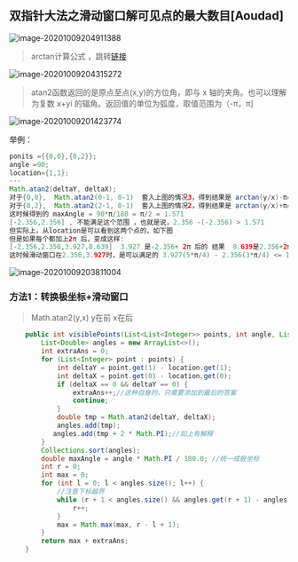 ## 双指针大法之滑动窗口解可见点的最大数目[Aoudad]



![image-20201009204911388](D:\Dev\SrcCode\geek-algorithm-leetcode\src\main\leetcode_manuscripts\two_pointers\双指针大法之滑动窗口解可见点的最大数目[Aoudad].assets\image-20201009204911388.png)

> arctan计算公式 ，跳转[链接](http://www.ab126.com/geometric/2080.html)

![image-20201009204315272](D:\Dev\SrcCode\geek-algorithm-leetcode\src\main\leetcode_manuscripts\two_pointers\双指针大法之滑动窗口解可见点的最大数目[Aoudad].assets\image-20201009204315272.png)

> atan2函数返回的是原点至点(x,y)的方位角，即与 x 轴的夹角。也可以理解为复数 x+yi 的辐角。返回值的单位为弧度，取值范围为（-π，π]



![image-20201009201423774](D:\Dev\SrcCode\geek-algorithm-leetcode\src\main\leetcode_manuscripts\two_pointers\双指针大法之滑动窗口解可见点的最大数目.assets\image-20201009201423774.png)

举例：

```java
ponits ={{0,0},{0,2}};
angle =90;
location={1,1};
---
Math.atan2(deltaY, deltaX);
对于{0,0},  Math.atan2(0-1, 0-1)  套入上图的情况3，得到结果是 arctan(y/x)-π=π/4-π=-3*π/4 = -2.356
对于{0,2},  Math.atan2(2-1, 0-1)  套入上图的情况2，得到结果是 arctan(y/x)+π=-π/4+π=3*π/4 =  2.356 
这时候得到的 maxAngle = 90*π/180 = π/2 = 1.571
[-2.356,2.356] , 不能满足这个范围 ，也就是说，2.356 -(-2.356) > 1.571 
但实际上，从location是可以看到这两个点的，如下图
但是如果每个都加上2π 后，变成这样:
[-2.356,2.356,3.927,8.639]  3.927 是-2.356+ 2π 后的 结果  8.639是2.356+2π 后的 结果
这时候滑动窗口在2.356,3.927时，是可以满足的 3.927(5*π/4) - 2.356(3*π/4) <= 1.571 (π/2)    
```

![image-20201009203811004](D:\Dev\SrcCode\geek-algorithm-leetcode\src\main\leetcode_manuscripts\two_pointers\双指针大法之滑动窗口解可见点的最大数目[Aoudad].assets\image-20201009203811004.png)

### 方法1：转换极坐标+滑动窗口

> Math.atan2(y,x)  y在前 x在后

```java
    public int visiblePoints(List<List<Integer>> points, int angle, List<Integer> location) {
        List<Double> angles = new ArrayList<>();
        int extraAns = 0;
        for (List<Integer> point : points) {
            int deltaY = point.get(1) - location.get(1);
            int deltaX = point.get(0) - location.get(0);
            if (deltaX == 0 && deltaY == 0) {
                extraAns++;//这种自身的，只需要添加到最后的答案
                continue;
            }
            double tmp = Math.atan2(deltaY, deltaX);
            angles.add(tmp);
           angles.add(tmp + 2 * Math.PI);//如上有解释
        }
        Collections.sort(angles);
        double maxAngle = angle * Math.PI / 180.0; //统一成极坐标
        int r = 0;
        int max = 0;
        for (int l = 0; l < angles.size(); l++) {
            //注意下标越界
            while (r + 1 < angles.size() && angles.get(r + 1) - angles.get(l) <= maxAngle) {
                r++;
            }
            max = Math.max(max, r - l + 1);
        }
        return max + extraAns;
    }
```



